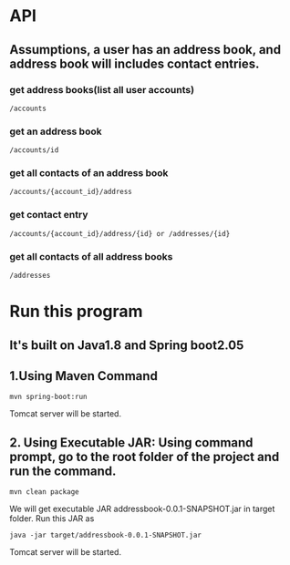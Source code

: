 # API
## Assumptions, a user has an address book, and address book will includes contact entries.
### get address books(list all user accounts)
```
/accounts
```
### get an address book
```
/accounts/id
```
### get all contacts of an address book
```
/accounts/{account_id}/address
```
### get contact entry
```
/accounts/{account_id}/address/{id} or /addresses/{id}
```
### get all contacts of all address books
```
/addresses
```

# Run this program
## It's built on Java1.8 and Spring boot2.05
## 1.Using Maven Command

```
mvn spring-boot:run
```

Tomcat server will be started. 

## 2. Using Executable JAR: Using command prompt, go to the root folder of the project and run the command.
```
mvn clean package
``` 

We will get executable JAR addressbook-0.0.1-SNAPSHOT.jar in target folder. Run this JAR as

```
java -jar target/addressbook-0.0.1-SNAPSHOT.jar
```

Tomcat server will be started. 

